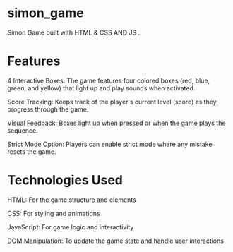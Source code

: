 # simon_game
Simon Game built with HTML & CSS AND JS .

# Features
4 Interactive Boxes: The game features four colored boxes (red, blue, green, and yellow) that light up and play sounds when activated.

Score Tracking: Keeps track of the player's current level (score) as they progress through the game.

Visual Feedback: Boxes light up when pressed or when the game plays the sequence.

Strict Mode Option: Players can enable strict mode where any mistake resets the game.

# Technologies Used 
HTML: For the game structure and elements

CSS: For styling and animations

JavaScript: For game logic and interactivity

DOM Manipulation: To update the game state and handle user interactions